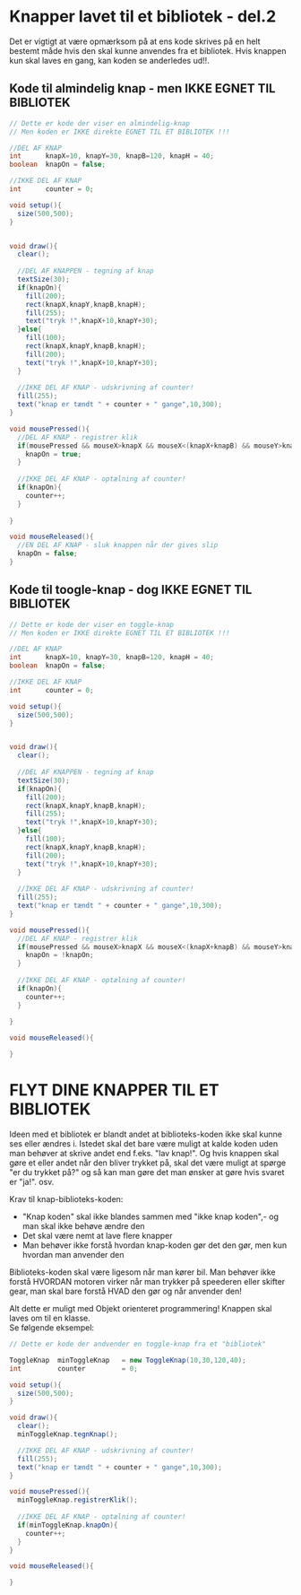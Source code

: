 # Knapper lavet til et bibliotek - del.2

Det er vigtigt at være opmærksom på at ens kode skrives på en helt bestemt måde hvis den skal kunne anvendes fra et bibliotek.
Hvis knappen kun skal laves en gang, kan koden se anderledes ud!!.

## Kode til almindelig knap - men IKKE EGNET TIL BIBLIOTEK

```java
// Dette er kode der viser en almindelig-knap
// Men koden er IKKE direkte EGNET TIL ET BIBLIOTEK !!!

//DEL AF KNAP
int      knapX=10, knapY=30, knapB=120, knapH = 40;
boolean  knapOn = false;

//IKKE DEL AF KNAP
int      counter = 0;

void setup(){
  size(500,500);
}


void draw(){
  clear();
  
  //DEL AF KNAPPEN - tegning af knap
  textSize(30);
  if(knapOn){
    fill(200);
    rect(knapX,knapY,knapB,knapH);
    fill(255);
    text("tryk !",knapX+10,knapY+30);    
  }else{
    fill(100);
    rect(knapX,knapY,knapB,knapH);
    fill(200);
    text("tryk !",knapX+10,knapY+30);
  }
  
  //IKKE DEL AF KNAP - udskrivning af counter!
  fill(255);
  text("knap er tændt " + counter + " gange",10,300);
}

void mousePressed(){
  //DEL AF KNAP - registrer klik
  if(mousePressed && mouseX>knapX && mouseX<(knapX+knapB) && mouseY>knapY && mouseY<(knapY+knapH)){
    knapOn = true;
  }  
  
  //IKKE DEL AF KNAP - optælning af counter!
  if(knapOn){
    counter++;  
  }
  
}

void mouseReleased(){
  //EN DEL AF KNAP - sluk knappen når der gives slip
  knapOn = false;
}
```

## Kode til toogle-knap - dog IKKE EGNET TIL BIBLIOTEK

```java
// Dette er kode der viser en toggle-knap
// Men koden er IKKE direkte EGNET TIL ET BIBLIOTEK !!!

//DEL AF KNAP
int      knapX=10, knapY=30, knapB=120, knapH = 40;
boolean  knapOn = false;

//IKKE DEL AF KNAP
int      counter = 0;

void setup(){
  size(500,500);
}


void draw(){
  clear();
  
  //DEL AF KNAPPEN - tegning af knap
  textSize(30);
  if(knapOn){
    fill(200);
    rect(knapX,knapY,knapB,knapH);
    fill(255);
    text("tryk !",knapX+10,knapY+30);    
  }else{
    fill(100);
    rect(knapX,knapY,knapB,knapH);
    fill(200);
    text("tryk !",knapX+10,knapY+30);
  }
  
  //IKKE DEL AF KNAP - udskrivning af counter!
  fill(255);
  text("knap er tændt " + counter + " gange",10,300);
}

void mousePressed(){
  //DEL AF KNAP - registrer klik
  if(mousePressed && mouseX>knapX && mouseX<(knapX+knapB) && mouseY>knapY && mouseY<(knapY+knapH)){
    knapOn = !knapOn;
  }  
  
  //IKKE DEL AF KNAP - optælning af counter!
  if(knapOn){
    counter++;  
  }
  
}

void mouseReleased(){

}
```

# FLYT DINE KNAPPER TIL ET BIBLIOTEK

Ideen med et bibliotek er blandt andet at biblioteks-koden ikke skal kunne ses eller ændres i. Istedet skal det bare være muligt at kalde koden uden man behøver at skrive andet end f.eks. "lav knap!". Og hvis knappen skal gøre et eller andet når den bliver trykket på, skal det være muligt at spørge "er du trykket på?" og så kan man gøre det man ønsker at gøre hvis svaret er "ja!". osv.

Krav til knap-biblioteks-koden:

- "Knap koden" skal ikke blandes sammen med "ikke knap koden",- og man skal ikke behøve ændre den
- Det skal være nemt at lave flere knapper
- Man behøver ikke forstå hvordan knap-koden gør det den gør, men kun hvordan man anvender den

Biblioteks-koden skal være ligesom når man kører bil. Man behøver ikke forstå HVORDAN motoren virker når man trykker på speederen eller skifter gear, man skal bare forstå HVAD den gør og når anvender den!

Alt dette er muligt med Objekt orienteret programmering! Knappen skal laves om til en klasse.   
Se følgende eksempel:

```java
// Dette er kode der andvender en toggle-knap fra et "bibliotek"

ToggleKnap  minToggleKnap   = new ToggleKnap(10,30,120,40);
int         counter         = 0;

void setup(){
  size(500,500);
}

void draw(){
  clear();  
  minToggleKnap.tegnKnap();  

  //IKKE DEL AF KNAP - udskrivning af counter!
  fill(255);
  text("knap er tændt " + counter + " gange",10,300);
}

void mousePressed(){
  minToggleKnap.registrerKlik();
  
  //IKKE DEL AF KNAP - optælning af counter!
  if(minToggleKnap.knapOn){
    counter++;  
  } 
}

void mouseReleased(){

}
```
